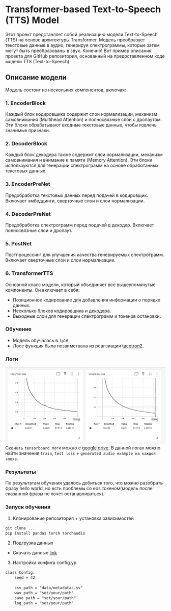 # Transformer-based Text-to-Speech (TTS) Model
Этот проект представляет собой реализацию модели Text-to-Speech (TTS) на основе архитектуры Transformer. Модель преобразует текстовые данные в аудио, генерируя спектрограммы, которые затем могут быть преобразованы в звук.
Конечно! Вот пример описания проекта для GitHub репозитория, основанный на предоставленном коде модели TTS (Text-to-Speech):

## Описание модели
Модель состоит из нескольких компонентов, включая:
### 1. **EncoderBlock**
Каждый блок кодировщика содержит слои нормализации, механизм самовнимания (Multihead Attention) и полносвязные слои с дропаутом. Эти блоки обрабатывают входные текстовые данные, чтобы извлечь значимые признаки.

### 2. **DecoderBlock**
Каждый блок декодера также содержит слои нормализации, механизм самовнимания и внимание к памяти (Memory Attention). Эти блоки используются для генерации спектрограмм на основе обработанных текстовых данных.

### 3. **EncoderPreNet**
Предобработка текстовых данных перед подачей в кодировщик. Включает эмбеддинги, сверточные слои и слои нормализации.

### 4. **DecoderPreNet**
Предобработка спектрограмм перед подачей в декодер. Включает полносвязные слои и дропаут.

### 5. **PostNet**
Постпроцессинг для улучшения качества генерируемых спектрограмм. Включает сверточные слои и слои нормализации.

### 6. **TransformerTTS**
Основной класс модели, который объединяет все вышеупомянутые компоненты. Он включает в себя:
- Позиционное кодирование для добавления информации о порядке данных.
- Несколько блоков кодировщика и декодера.
- Выходные слои для генерации спектрограмм и токенов остановки.

### Обучение
* Модель обучалась в `fp16`.
* Лосс функция была позаимствана из реалзиации [tacotron2](https://github.com/NVIDIA/tacotron2/blob/master/loss_function.py).

### Логи
![](materials/loss.png)
Скачать `tensorboard логи` можно с [google drive](https://drive.google.com/file/d/1QY35qom_M47ZVP9AR88Hfbwu0K6P00H9/view?usp=sharing). В данной логах можно найти значения `train`, `test loss` + `generated audio example на каждой эпохе`.


### Результаты
По результатам обучения удалось добиться того, что можно разобрать фразу hello world, но есть проблемы со eos токеном(модель после сказанной фразы не хочет останавливаться).

### Запуск обучения
1. Клонирование репозитория + установка зависимостей
```
git clone ...
pip install pandas torch torchaudio 
```
2. Подгрузка данных
* Скачать данные [link](https://www.kaggle.com/datasets/mathurinache/the-lj-speech-dataset)

3. Настройка конфига config.yp
```
class Config:
    seed = 42
        
    csv_path = "data/metadatac.sv"
    wav_path = "set/your/path"
    save_path = "set/your/path"
    log_path = "set/your/path"
```

